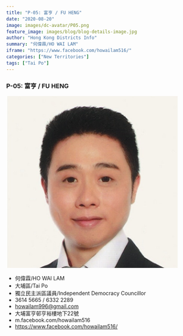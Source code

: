 ```yaml
---
title: "P-05: 富亨 / FU HENG"
date: "2020-08-20"
image: images/dc-avatar/P05.png
feature_image: images/blog/blog-details-image.jpg
author: "Hong Kong Districts Info"
summary: "何偉霖/HO WAI LAM"
iframe: "https://www.facebook.com/howailam516/"
categories: ["New Territories"]
tags: ["Tai Po"]
---
```


### P-05: 富亨 / FU HENG  
![](/images/dc-avatar/P05.png)  

 - 何偉霖/HO WAI LAM  
 - 大埔區/Tai Po  
 - 獨立民主派區議員/Independent Democracy Councillor  
 - 3614 5665 / 6332 2289  
 - howailam996@gmail.com  
 - 大埔富亨邨亨裕樓地下22號  
 - m.facebook.com/howailam516  
 - https://www.facebook.com/howailam516/
